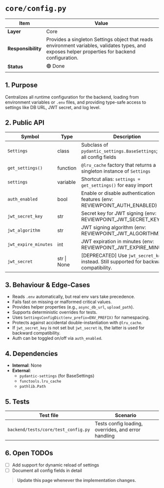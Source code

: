 # `core/config.py`

| Item | Value |
|------|-------|
| **Layer** | Core |
| **Responsibility** | Provides a singleton Settings object that reads environment variables, validates types, and exposes helper properties for backend configuration. |
| **Status** | 🟢 Done |

## 1. Purpose  
Centralizes all runtime configuration for the backend, loading from environment variables or `.env` files, and providing type-safe access to settings like DB URL, JWT secret, and log level.

## 2. Public API  
| Symbol | Type | Description |
|--------|------|-------------|
| `Settings` | class | Subclass of `pydantic_settings.BaseSettings`; holds all config fields |
| `get_settings()` | function | `@lru_cache` factory that returns a singleton instance of `Settings` |
| `settings` | variable | Shortcut alias: `settings = get_settings()` for easy import |
| `auth_enabled` | bool | Enable or disable authentication features (env: REVIEWPOINT_AUTH_ENABLED) |
| `jwt_secret_key` | str | Secret key for JWT signing (env: REVIEWPOINT_JWT_SECRET_KEY) |
| `jwt_algorithm` | str | JWT signing algorithm (env: REVIEWPOINT_JWT_ALGORITHM) |
| `jwt_expire_minutes` | int | JWT expiration in minutes (env: REVIEWPOINT_JWT_EXPIRE_MINUTES) |
| `jwt_secret` | str \| None | [DEPRECATED] Use `jwt_secret_key` instead. Still supported for backward compatibility. |

## 3. Behaviour & Edge-Cases  
- Reads `.env` automatically, but real env vars take precedence.
- Fails fast on missing or malformed critical values.
- Provides helper properties (e.g., `async_db_url`, `upload_path`).
- Supports deterministic overrides for tests.
- Uses `SettingsConfigDict(env_prefix=ENV_PREFIX)` for namespacing.
- Protects against accidental double-instantiation with `@lru_cache`.
- If `jwt_secret_key` is not set but `jwt_secret` is, the latter is used for backward compatibility.
- Auth can be toggled on/off via `auth_enabled`.

## 4. Dependencies  
- **Internal**: None
- **External**:
  - `pydantic-settings` (for BaseSettings)
  - `functools.lru_cache`
  - `pathlib.Path`

## 5. Tests  
| Test file | Scenario |
|-----------|----------|
| `backend/tests/core/test_config.py` | Tests config loading, overrides, and error handling |

## 6. Open TODOs  
- [ ] Add support for dynamic reload of settings
- [ ] Document all config fields in detail

> **Update this page whenever the implementation changes.**
